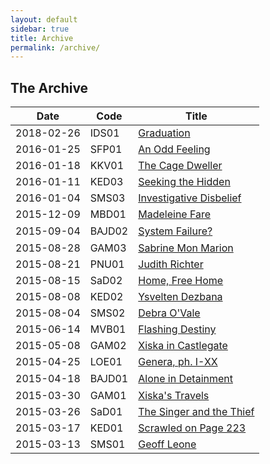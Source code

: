 ```yaml
---
layout: default
sidebar: true
title: Archive
permalink: /archive/
---
```


## The Archive


| Date       | Code  | Title                                                                   |
|------------|-------|-------------------------------------------------------------------------|
| 2018-02-26 | IDS01 | <a href="/ids01-graduation/">Graduation</a>
| 2016-01-25 | SFP01 | <a href="/sfp01-an-odd-feeling/">An Odd Feeling</a>                     |
| 2016-01-18 | KKV01 | <a href="/kkv01-the-cage-dweller/">The Cage Dweller</a>                 |
| 2016-01-11 | KED03 | <a href="/ked03-seeking-the-hidden/">Seeking the Hidden</a>             |
| 2016-01-04 | SMS03 | <a href="/sms03-investigative-disbelief/">Investigative Disbelief</a>   |
| 2015-12-09 | MBD01 | <a href="/mbd01-madeleine-fare/">Madeleine Fare</a>                     |
| 2015-09-04 | BꜶD02 | <a href="/baud02-system-failure/">System Failure?</a>                   |
| 2015-08-28 | GAM03 | <a href="/gam03-sabrine-mon-marion/">Sabrine Mon Marion</a>             |
| 2015-08-21 | PNU01 | <a href="/pnu01-judith-richter/">Judith Richter</a>                     |
| 2015-08-15 | SaD02 | <a href="/sad02-home-free-home/">Home, Free Home</a>                    |
| 2015-08-08 | KED02 | <a href="/ked02-ysvelten-dezbana/">Ysvelten Dezbana</a>                 |
| 2015-08-04 | SMS02 | <a href="/sms02-debra-ovale/">Debra O'Vale</a>                          |
| 2015-06-14 | MVB01 | <a href="/mvb01-flashing-destiny/">Flashing Destiny</a>                 |
| 2015-05-08 | GAM02 | <a href="/gam02-xiska-in-castlegate/">Xiska in Castlegate</a>           |
| 2015-04-25 | LOE01 | <a href="/loe01-genera-ph-i-xx/">Genera, ph. I-XX</a>                   |
| 2015-04-18 | BꜶD01 | <a href="/baud01-alone-in-detainment/">Alone in Detainment</a>          |
| 2015-03-30 | GAM01 | <a href="/gam01-xiskas-travels/">Xiska's Travels</a>                    |
| 2015-03-26 | SaD01 | <a href="/sad01-the-singer-and-the-thief/">The Singer and the Thief</a> |
| 2015-03-17 | KED01 | <a href="/ked01-scrawled-on-page-223/">Scrawled on Page 223</a>         |
| 2015-03-13 | SMS01 | <a href="/sms01-geoff-leone/">Geoff Leone</a>                         |



